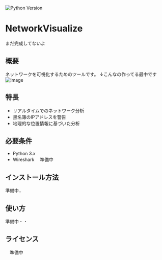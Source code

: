 ![Python Version](https://img.shields.io/badge/python-3.x-blue)

# NetworkVisualize
まだ完成してないよ

## 概要
ネットワークを可視化するためのツールです。
↓こんなの作ってる最中です
![image](https://github.com/micro111/NetworkVisualize/assets/88880693/a397c44b-bcb5-43ce-b0ea-0758b65c9c4b)

## 特長
- リアルタイムでのネットワーク分析
- 黒名簿のIPアドレスを警告
- 地理的な位置情報に基づいた分析

## 必要条件
- Python 3.x
- Wireshark
　準備中

## インストール方法
 準備中..

## 使い方
 準備中・・
 
## ライセンス
　準備中
